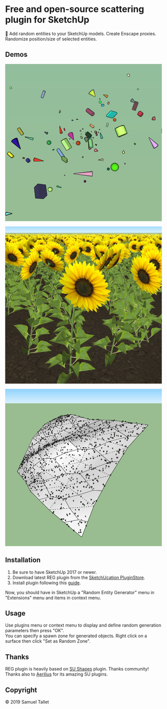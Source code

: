 # Free and open-source scattering plugin for SketchUp

🎲 Add random entities to your SketchUp models. Create Enscape proxies. Randomize position/size of selected entities.

Demos
-----

![REG Plugin Random Demo](https://raw.githubusercontent.com/SamuelTS/SketchUp-Random-Entity-Generator/master/docs/random_demo.png)

![REG Plugin Sunflowers Demo](https://raw.githubusercontent.com/SamuelTS/SketchUp-Random-Entity-Generator/master/docs/sunflowers_demo.jpg)

![REG Plugin Deformations Demo](https://raw.githubusercontent.com/SamuelTS/SketchUp-Random-Entity-Generator/master/docs/deformations_demo.png)


Installation
------------

1. Be sure to have SketchUp 2017 or newer.
2. Download latest REG plugin from the [SketchUcation PluginStore](https://sketchucation.com/plugin/2258-reg).
3. Install plugin following this [guide](https://help.sketchup.com/article/3000263).

Now, you should have in SketchUp a "Random Entity Generator" menu in "Extensions" menu and items in context menu.

Usage
-----

Use plugins menu or context menu to display and define random generation parameters then press "OK".<br>
You can specify a spawn zone for generated objects. Right click on a surface then click "Set as Random Zone".

Thanks
------

REG plugin is heavily based on [SU Shapes](https://github.com/SketchUp/sketchup-shapes) plugin. Thanks community! Thanks also to [Aerilius](https://github.com/Aerilius) for its amazing SU plugins.

Copyright
---------

© 2019 Samuel Tallet
